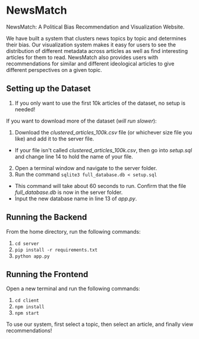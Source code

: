 # NewsMatch
NewsMatch: A Political Bias Recommendation and Visualization Website.

We have built a system that clusters news topics by topic and determines their bias. Our visualization system makes it easy for users to see the distribution of different metadata across articles as well as find interesting articles for them to read. NewsMatch also provides users with recommendations for similar and different ideological articles to give different perspectives on a given topic.

## Setting up the Dataset
1. If you only want to use the first 10k articles of the dataset, no setup is needed!

If you want to download more of the dataset (*will run slower*):

1. Download the *clustered_articles_100k.csv* file (or whichever size file you like) and add it to the server file.
* If your file isn't called *clustered_articles_100k.csv*, then go into *setup.sql* and change line 14 to hold the name of your file.
2. Open a terminal window and navigate to the server folder.
3. Run the command `sqlite3 full_database.db < setup.sql`
* This command will take about 60 seconds to run. Confirm that the file *full_database.db* is now in the server folder.
* Input the new database name in line 13 of *app.py*.

## Running the Backend

From the home directory, run the following commands:
1. `cd server`
2. `pip install -r requirements.txt`
3. `python app.py`

## Running the Frontend

Open a new terminal and run the following commands:
1. `cd client`
2. `npm install`
3. `npm start`



To use our system, first select a topic, then select an article, and finally view recommendations! 
